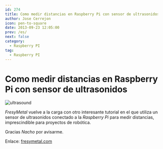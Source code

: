 ```yaml
---
id: 274
title: Como medir distancias en Raspberry Pi con sensor de ultrasonidos
author: Jose Cerrejon
icon: pen-to-square
date: 2013-09-23 12:05:00
prev: /es/
next: false
category:
  - Raspberry PI
tag:
  - Raspberry PI
---
```


# Como medir distancias en Raspberry Pi con sensor de ultrasonidos

![ultrasound](/images/2013/09/ultrasound.jpg)

*FresyMetal* vuelve a la carga con otro interesante tutorial en el que utiliza un sensor de ultrasonidos conectado a la *Raspberry Pi* para medir distancias, imprescindible para proyectos de robótica.

Gracias *Nacho* por avisarme.

Enlace: [fresymetal.com](http://www.fresymetal.com/como-medir-distancias-en-raspberry-con-sensor-de-ultrasonidos/)